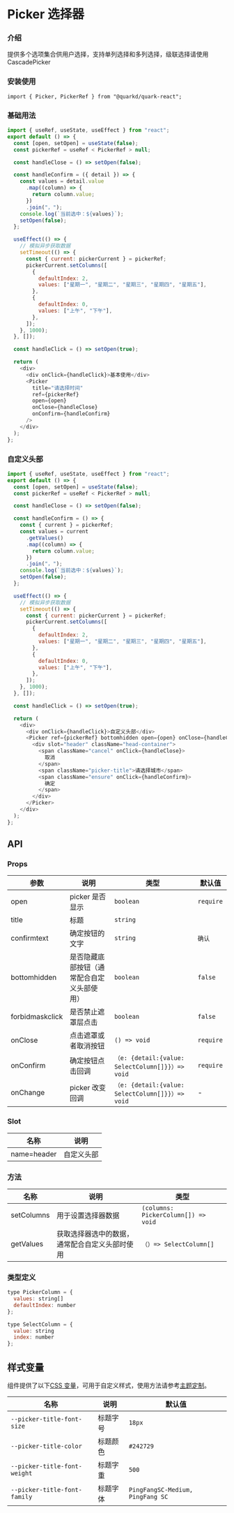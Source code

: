 # Picker 选择器

### 介绍

提供多个选项集合供用户选择，支持单列选择和多列选择，级联选择请使用 CascadePicker

### 安装使用

```tsx
import { Picker, PickerRef } from "@quarkd/quark-react";
```

### 基础用法

```js
import { useRef, useState, useEffect } from "react";
export default () => {
  const [open, setOpen] = useState(false);
  const pickerRef = useRef < PickerRef > null;

  const handleClose = () => setOpen(false);

  const handleConfirm = ({ detail }) => {
    const values = detail.value
      .map((column) => {
        return column.value;
      })
      .join("，");
    console.log(`当前选中：${values}`);
    setOpen(false);
  };

  useEffect(() => {
    // 模拟异步获取数据
    setTimeout(() => {
      const { current: pickerCurrent } = pickerRef;
      pickerCurrent.setColumns([
        {
          defaultIndex: 2,
          values: ["星期一", "星期二", "星期三", "星期四", "星期五"],
        },
        {
          defaultIndex: 0,
          values: ["上午", "下午"],
        },
      ]);
    }, 1000);
  }, []);

  const handleClick = () => setOpen(true);

  return (
    <div>
      <div onClick={handleClick}>基本使用</div>
      <Picker
        title="请选择时间"
        ref={pickerRef}
        open={open}
        onClose={handleClose}
        onConfirm={handleConfirm}
      />
    </div>
  );
};
```

### 自定义头部

```js
import { useRef, useState, useEffect } from "react";
export default () => {
  const [open, setOpen] = useState(false);
  const pickerRef = useRef < PickerRef > null;

  const handleClose = () => setOpen(false);

  const handleConfirm = () => {
    const { current } = pickerRef;
    const values = current
      .getValues()
      .map((column) => {
        return column.value;
      })
      .join("，");
    console.log(`当前选中：${values}`);
    setOpen(false);
  };

  useEffect(() => {
    // 模拟异步获取数据
    setTimeout(() => {
      const { current: pickerCurrent } = pickerRef;
      pickerCurrent.setColumns([
        {
          defaultIndex: 2,
          values: ["星期一", "星期二", "星期三", "星期四", "星期五"],
        },
        {
          defaultIndex: 0,
          values: ["上午", "下午"],
        },
      ]);
    }, 1000);
  }, []);

  const handleClick = () => setOpen(true);

  return (
    <div>
      <div onClick={handleClick}>自定义头部</div>
      <Picker ref={pickerRef} bottomhidden open={open} onClose={handleClose}>
        <div slot="header" className="head-container">
          <span className="cancel" onClick={handleClose}>
            取消
          </span>
          <span className="picker-title">请选择城市</span>
          <span className="ensure" onClick={handleConfirm}>
            确定
          </span>
        </div>
      </Picker>
    </div>
  );
};
```

## API

### Props

| 参数            | 说明                                       | 类型                                             | 默认值     |
| --------------- | ------------------------------------------ | ------------------------------------------------ | ---------- |
| open            | picker 是否显示                            | `boolean`                                        | `require`  |
| title           | 标题                                       | `string `                                        |
| confirmtext     | 确定按钮的文字                             | `string`                                         | `确认`     |
| bottomhidden    | 是否隐藏底部按钮（通常配合自定义头部使用） | `boolean`                                        | `false`    |
| forbidmaskclick | 是否禁止遮罩层点击                         | `boolean`                                        | `false`    |
| onClose         | 点击遮罩或者取消按钮                       | `() => void`                                     | `require ` |
| onConfirm       | 确定按钮点击回调                           | `（e: {detail:{value: SelectColumn[]}}）=> void` | `require`  |
| onChange        | picker 改变回调                            | `（e: {detail:{value: SelectColumn[]}}）=> void` | -          |

### Slot

| 名称        | 说明       |
| ----------- | ---------- |
| name=header | 自定义头部 |

### 方法

| 名称       | 说明                                           | 类型                                |
| ---------- | ---------------------------------------------- | ----------------------------------- |
| setColumns | 用于设置选择器数据                             | `(columns: PickerColumn[]) => void` |
| getValues  | 获取选择器选中的数据，通常配合自定义头部时使用 | `（）=> SelectColumn[]`             |

### 类型定义

```js
type PickerColumn = {
  values: string[]
  defaultIndex: number
};

type SelectColumn = {
  value: string
  index: number
};
```

## 样式变量

组件提供了以下[CSS 变量](https://developer.mozilla.org/zh-CN/docs/Web/CSS/Using_CSS_custom_properties)，可用于自定义样式，使用方法请参考[主题定制](#/zh-CN/guide/theme)。

| 名称                         | 说明     | 默认值                           |
| ---------------------------- | -------- | -------------------------------- |
| `--picker-title-font-size`   | 标题字号 | `18px`                           |
| `--picker-title-color`       | 标题颜色 | `#242729`                        |
| `--picker-title-font-weight` | 标题字重 | `500`                            |
| `--picker-title-font-family` | 标题字体 | `PingFangSC-Medium, PingFang SC` |
